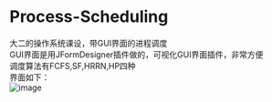 # Process-Scheduling
大二的操作系统课设，带GUI界面的进程调度<br>
GUI界面是用JFormDesigner插件做的，可视化GUI界面插件，非常方便<br>
调度算法有FCFS,SF,HRRN,HP四种<br>
界面如下：<br>
![image](https://user-images.githubusercontent.com/99076635/205472081-a1157c27-4057-40f2-85c4-9efdaa1a810a.png)

